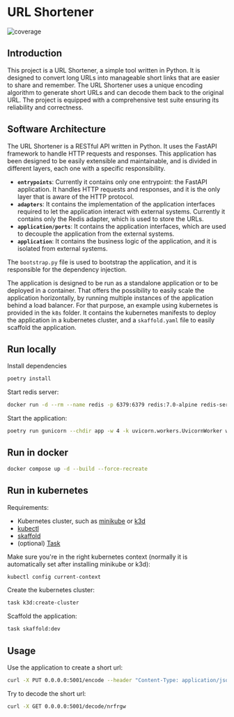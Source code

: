 # URL Shortener

![coverage](https://img.shields.io/endpoint?url=https://gist.githubusercontent.com/jopplt/43de0052ef7377c883bb8f7547f3d767/raw/pytest-coverage-comment__main.json)

## Introduction

This project is a URL Shortener, a simple tool written in Python.
It is designed to convert long URLs into manageable short links that are easier to share and remember.
The URL Shortener uses a unique encoding algorithm to generate short URLs and can decode them back to the original URL.
The project is equipped with a comprehensive test suite ensuring its reliability and correctness.

## Software Architecture

The URL Shortener is a RESTful API written in Python.
It uses the FastAPI framework to handle HTTP requests and responses.
This application has been designed to be easily extensible and maintainable, and is divided in different layers, each one with a specific responsibility.
- **`entrypoints`**: Currently it contains only one entrypoint: the FastAPI application. It handles HTTP requests and responses, and it is the only layer that is aware of the HTTP protocol.
- **`adapters`**: It contains the implementation of the application interfaces required to let the application interact with external systems. Currently it contains only the Redis adapter, which is used to store the URLs.
- **`application/ports`**: It contains the application interfaces, which are used to decouple the application from the external systems.
- **`application`**: It contains the business logic of the application, and it is isolated from external systems. 

The `bootstrap.py` file is used to bootstrap the application, and it is responsible for the dependency injection.

The application is designed to be run as a standalone application or to be deployed in a container.
That offers the possibility to easily scale the application horizontally, by running multiple instances of the application behind a load balancer.
For that purpose, an example using kubernetes is provided in the `k8s` folder. It contains the kubernetes manifests to deploy the application in a kubernetes cluster, and a `skaffold.yaml` file to easily scaffold the application.

## Run locally


Install dependencies
```bash
poetry install
```
Start redis server:
```bash
docker run -d --rm --name redis -p 6379:6379 redis:7.0-alpine redis-server --save 60 1
```
Start the application:
```bash
poetry run gunicorn --chdir app -w 4 -k uvicorn.workers.UvicornWorker wsgi:api --bind 0.0.0.0:5001
```

## Run in docker
```bash
docker compose up -d --build --force-recreate
```

## Run in kubernetes
Requirements:
* Kubernetes cluster, such as [minikube](https://minikube.sigs.k8s.io/) or [k3d](https://k3d.io/)
* [kubectl](https://kubernetes.io/docs/tasks/tools/#kubectl)
* [skaffold](https://skaffold.dev/docs/install/)
* (optional) [Task](https://taskfile.dev/)

Make sure you're in the right kubernetes context (normally it is automatically set after installing minikube or k3d):
```bash
kubectl config current-context
```
Create the kubernetes cluster:
```bash
task k3d:create-cluster
```
Scaffold the application:
```bash
task skaffold:dev
```

## Usage
Use the application to create a short url:
```bash
curl -X PUT 0.0.0.0:5001/encode --header "Content-Type: application/json" --data '{"url":"https://google.com"}'
```

Try to decode the short url:
```bash
curl -X GET 0.0.0.0:5001/decode/nrfrgw
```